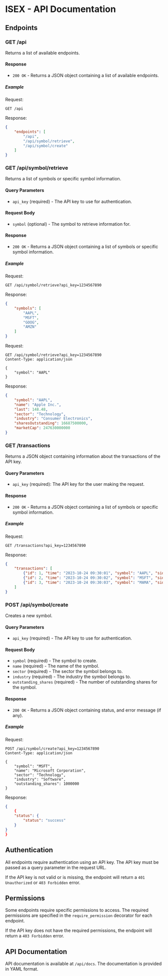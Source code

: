 # ISEX - API Documentation

## Endpoints

### GET /api

Returns a list of available endpoints.

#### Response

- `200 OK` - Returns a JSON object containing a list of available endpoints.

##### Example

Request:

```
GET /api
```

Response:

```json
{
    "endpoints": [
        "/api",
        "/api/symbol/retrieve",
        "/api/symbol/create"
    ]
}
```

### GET /api/symbol/retrieve

Returns a list of symbols or specific symbol information.

#### Query Parameters

- `api_key` (required) - The API key to use for authentication.

#### Request Body

- `symbol` (optional) - The symbol to retrieve information for.

#### Response

- `200 OK` - Returns a JSON object containing a list of symbols or specific symbol information.

##### Example

Request:

```
GET /api/symbol/retrieve?api_key=1234567890
```

Response:

```json
{
    "symbols": [
        "AAPL",
        "MSFT",
        "GOOG",
        "AMZN"
    ]
}
```

Request:

```
GET /api/symbol/retrieve?api_key=1234567890
Content-Type: application/json

{
    "symbol": "AAPL"
}
```

Response:

```json
{
    "symbol": "AAPL",
    "name": "Apple Inc.",
    "last": 148.48,
    "sector": "Technology",
    "industry": "Consumer Electronics",
    "sharesOutstanding": 16687500000,
    "marketCap": 247630000000
}
```

### GET /transactions

Returns a JSON object containing information about the transactions of the API key.

#### Query Parameters

- `api_key` (required): The API key for the user making the request.

#### Response

- `200 OK` - Returns a JSON object containing a list of symbols or specific symbol information.

##### Example

Request:

```
GET /transactions?api_key=1234567890
```

Response:
```json
{
    "transactions": [
        {"id": 1, "time": "2023-10-24 09:30:01", "symbol": "AAPL", "side": "BUY", "price": 150.10, "volume": 500},
        {"id": 2, "time": "2023-10-24 09:30:02", "symbol": "MSFT", "side": "SELL", "price": 220.20, "volume": 300},
        {"id": 3, "time": "2023-10-24 09:30:03", "symbol": "MAMA", "side": "BUY", "price": 10.30, "volume": 1000},
    ]
}
```

### POST /api/symbol/create

Creates a new symbol.

#### Query Parameters

- `api_key` (required) - The API key to use for authentication.

#### Request Body

- `symbol` (required) - The symbol to create.
- `name` (required) - The name of the symbol.
- `sector` (required) - The sector the symbol belongs to.
- `industry` (required) - The industry the symbol belongs to.
- `outstanding_shares` (required) - The number of outstanding shares for the symbol.

#### Response

- `200 OK` - Returns a JSON object containing status, and error message (if any).

##### Example

Request:

```
POST /api/symbol/create?api_key=1234567890
Content-Type: application/json

{
    "symbol": "MSFT",
    "name": "Microsoft Corporation",
    "sector": "Technology",
    "industry": "Software",
    "outstanding_shares": 1000000
}
```

Response:

```json
{
    {
    "status": {
        "status": "success"
    }
}
}
```

## Authentication

All endpoints require authentication using an API key. The API key must be passed as a query parameter in the request URL.

If the API key is not valid or is missing, the endpoint will return a `401 Unauthorized` or `403 Forbidden` error.

## Permissions

Some endpoints require specific permissions to access. The required permissions are specified in the `require_permission` decorator for each endpoint.

If the API key does not have the required permissions, the endpoint will return a `403 Forbidden` error.

## API Documentation

API documentation is available at `/api/docs`. The documentation is provided in YAML format.
